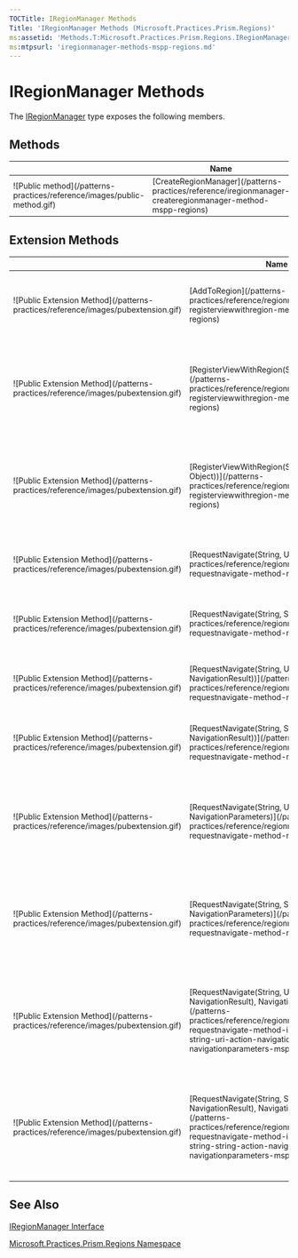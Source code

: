 ```yaml
---
TOCTitle: IRegionManager Methods
Title: 'IRegionManager Methods (Microsoft.Practices.Prism.Regions)'
ms:assetid: 'Methods.T:Microsoft.Practices.Prism.Regions.IRegionManager'
ms:mtpsurl: 'iregionmanager-methods-mspp-regions.md'
---
```



# IRegionManager Methods

The [IRegionManager](/patterns-practices/reference/iregionmanager-interface-mspp-regions) type exposes the following members.

## Methods


<table>

<thead>
<tr class="header">
<th> </th>
<th>Name</th>
<th>Description</th>
</tr>
</thead>
<tbody>
<tr class="odd">
<td>![Public method](/patterns-practices/reference/images/public-method.gif)</td>
<td>[CreateRegionManager](/patterns-practices/reference/iregionmanager-createregionmanager-method-mspp-regions)</td>
<td><div class="summary">
Creates a new region manager.
</div></td>
</tr>
</tbody>
</table>

## Extension Methods


<table>

<thead>
<tr class="header">
<th> </th>
<th>Name</th>
<th>Description</th>
</tr>
</thead>
<tbody>
<tr class="odd">
<td>![Public Extension Method](/patterns-practices/reference/images/pubextension.gif)</td>
<td>[AddToRegion](/patterns-practices/reference/regionmanagerextensions-registerviewwithregion-method-mspp-regions)</td>
<td><div class="summary">
Add a view to the Views collection of a Region. Note that the region must already exist in this regionmanager.
</div>
(Defined by [RegionManagerExtensions](/patterns-practices/reference/regionmanagerextensions-class-mspp-regions).)</td>
</tr>
<tr class="even">
<td>![Public Extension Method](/patterns-practices/reference/images/pubextension.gif)</td>
<td>[RegisterViewWithRegion(String, Type)](/patterns-practices/reference/regionmanagerextensions-registerviewwithregion-method-mspp-regions)</td>
<td>Overloaded.
<div class="summary">
Associate a view with a region, by registering a type. When the region get's displayed this type will be resolved using the ServiceLocator into a concrete instance. The instance will be added to the Views collection of the region
</div>
(Defined by [RegionManagerExtensions](/patterns-practices/reference/regionmanagerextensions-class-mspp-regions).)</td>
</tr>
<tr class="odd">
<td>![Public Extension Method](/patterns-practices/reference/images/pubextension.gif)</td>
<td>[RegisterViewWithRegion(String, Func(Of Object))](/patterns-practices/reference/regionmanagerextensions-registerviewwithregion-method-mspp-regions)</td>
<td>Overloaded.
<div class="summary">
Associate a view with a region, using a delegate to resolve a concreate instance of the view. When the region get's displayed, this delelgate will be called and the result will be added to the views collection of the region.
</div>
(Defined by [RegionManagerExtensions](/patterns-practices/reference/regionmanagerextensions-class-mspp-regions).)</td>
</tr>
<tr class="even">
<td>![Public Extension Method](/patterns-practices/reference/images/pubextension.gif)</td>
<td>[RequestNavigate(String, Uri)](/patterns-practices/reference/regionmanagerextensions-requestnavigate-method-mspp-regions)</td>
<td>Overloaded.
<div class="summary">
Navigates the specified region manager.
</div>
(Defined by [RegionManagerExtensions](/patterns-practices/reference/regionmanagerextensions-class-mspp-regions).)</td>
</tr>
<tr class="odd">
<td>![Public Extension Method](/patterns-practices/reference/images/pubextension.gif)</td>
<td>[RequestNavigate(String, String)](/patterns-practices/reference/regionmanagerextensions-requestnavigate-method-mspp-regions)</td>
<td>Overloaded.
<div class="summary">
Navigates the specified region manager.
</div>
(Defined by [RegionManagerExtensions](/patterns-practices/reference/regionmanagerextensions-class-mspp-regions).)</td>
</tr>
<tr class="even">
<td>![Public Extension Method](/patterns-practices/reference/images/pubextension.gif)</td>
<td>[RequestNavigate(String, Uri, Action(Of NavigationResult))](/patterns-practices/reference/regionmanagerextensions-requestnavigate-method-mspp-regions)</td>
<td>Overloaded.
<div class="summary">
Navigates the specified region manager.
</div>
(Defined by [RegionManagerExtensions](/patterns-practices/reference/regionmanagerextensions-class-mspp-regions).)</td>
</tr>
<tr class="odd">
<td>![Public Extension Method](/patterns-practices/reference/images/pubextension.gif)</td>
<td>[RequestNavigate(String, String, Action(Of NavigationResult))](/patterns-practices/reference/regionmanagerextensions-requestnavigate-method-mspp-regions)</td>
<td>Overloaded.
<div class="summary">
Navigates the specified region manager.
</div>
(Defined by [RegionManagerExtensions](/patterns-practices/reference/regionmanagerextensions-class-mspp-regions).)</td>
</tr>
<tr class="even">
<td>![Public Extension Method](/patterns-practices/reference/images/pubextension.gif)</td>
<td>[RequestNavigate(String, Uri, NavigationParameters)](/patterns-practices/reference/regionmanagerextensions-requestnavigate-method-mspp-regions)</td>
<td>Overloaded.
<div class="summary">
This method allows an IRegionManager to locate a specified region and navigate in it to the specified target Uri, passing an instance of NavigationParameters, which holds a collection of object parameters.
</div>
(Defined by [RegionManagerExtensions](/patterns-practices/reference/regionmanagerextensions-class-mspp-regions).)</td>
</tr>
<tr class="odd">
<td>![Public Extension Method](/patterns-practices/reference/images/pubextension.gif)</td>
<td>[RequestNavigate(String, String, NavigationParameters)](/patterns-practices/reference/regionmanagerextensions-requestnavigate-method-mspp-regions)</td>
<td>Overloaded.
<div class="summary">
This method allows an IRegionManager to locate a specified region and navigate in it to the specified target string, passing an instance of NavigationParameters, which holds a collection of object parameters.
</div>
(Defined by [RegionManagerExtensions](/patterns-practices/reference/regionmanagerextensions-class-mspp-regions).)</td>
</tr>
<tr class="even">
<td>![Public Extension Method](/patterns-practices/reference/images/pubextension.gif)</td>
<td>[RequestNavigate(String, Uri, Action(Of NavigationResult), NavigationParameters)](/patterns-practices/reference/regionmanagerextensions-requestnavigate-method-iregionmanager-string-uri-action-navigationresult-navigationparameters-mspp-regions)</td>
<td>Overloaded.
<div class="summary">
This method allows an IRegionManager to locate a specified region and navigate in it to the specified target Uri, passing a navigation callback and an instance of NavigationParameters, which holds a collection of object parameters.
</div>
(Defined by [RegionManagerExtensions](/patterns-practices/reference/regionmanagerextensions-class-mspp-regions).)</td>
</tr>
<tr class="odd">
<td>![Public Extension Method](/patterns-practices/reference/images/pubextension.gif)</td>
<td>[RequestNavigate(String, String, Action(Of NavigationResult), NavigationParameters)](/patterns-practices/reference/regionmanagerextensions-requestnavigate-method-iregionmanager-string-string-action-navigationresult-navigationparameters-mspp-regions)</td>
<td>Overloaded.
<div class="summary">
This method allows an IRegionManager to locate a specified region and navigate in it to the specified target string, passing a navigation callback and an instance of NavigationParameters, which holds a collection of object parameters.
</div>
(Defined by [RegionManagerExtensions](/patterns-practices/reference/regionmanagerextensions-class-mspp-regions).)</td>
</tr>
</tbody>
</table>

## See Also

[IRegionManager Interface](/patterns-practices/reference/iregionmanager-interface-mspp-regions)

[Microsoft.Practices.Prism.Regions Namespace](/patterns-practices/reference/mspp-regions-namespace)
